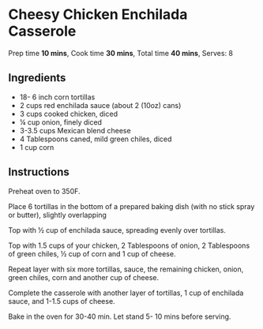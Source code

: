 # Cheesy Chicken Enchilada Casserole

Prep time **10 mins**,
Cook time **30 mins**,
Total time **40 mins**, Serves: 8

## Ingredients
* 18- 6 inch corn tortillas
* 2 cups red enchilada sauce (about 2 (10oz) cans)
* 3 cups cooked chicken, diced
* ¼ cup onion, finely diced
* 3-3.5 cups Mexican blend cheese
* 4 Tablespoons caned, mild green chiles, diced
* 1 cup corn 

## Instructions

Preheat oven to 350F.

Place 6 tortillas in the bottom of a prepared baking dish (with no stick spray or butter), slightly overlapping

Top with ½ cup of enchilada sauce, spreading evenly over tortillas.

Top with 1.5 cups of your chicken, 2 Tablespoons of onion, 2 Tablespoons of green chiles, ½ cup of corn and 1 cup of cheese.

Repeat layer with six more tortillas, sauce, the remaining chicken, onion, green chiles, corn and another cup of cheese.

Complete the casserole with another layer of tortillas, 1 cup of enchilada sauce, and 1-1.5 cups of cheese. 

Bake in the oven for 30-40 min. Let stand 5- 10 mins before serving.
